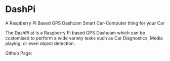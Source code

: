 # DashPi
A Raspberry Pi Based GPS Dashcam Smart Car-Computer thing for your Car

The DashPi at is a Raspberry Pi based GPS Dashcam which can be customised to perform a wide variety tasks such as Car Diagnostics, Media playing, or even object detection.

Github Page:

